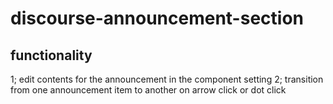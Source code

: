 # discourse-announcement-section

## functionality

1; edit contents for the announcement in the component setting
2; transition from one announcement item to another on arrow click or dot click
